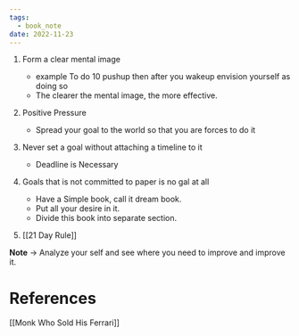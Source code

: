 ```yaml
---
tags:
  - book_note
date: 2022-11-23
---
```

1. Form a clear mental image 
	- example To do 10 pushup  then after you wakeup envision yourself as doing so 
	- The clearer the mental image, the more effective.
2. Positive Pressure
	* Spread your goal to the world so that you are forces to do it

3. Never set a goal without attaching a timeline to it
	* Deadline is Necessary

4. Goals that is not committed to paper is no gal at all
	* Have a Simple book, call it dream book.
	* Put all your desire in it. 
	* Divide this book into separate section.

5. [[21 Day Rule]]

**Note** -> Analyze your self and see where you need to improve and improve it.

# References
[[Monk Who Sold His Ferrari]]